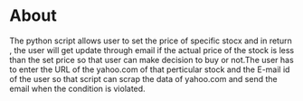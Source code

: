 #  About
The python script allows user to set the price of specific stocx and in return , the user will get update through email if the actual price of the stock is less than the set price so that user can make decision to buy or not.The user has to enter the URL of the yahoo.com of that perticular stock and the E-mail id of the user so that script can scrap the data of yahoo.com and send the email when the condition is violated.
